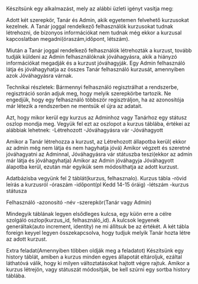 Készítsünk egy alkalmazást, mely az alábbi üzleti igényt vasítja meg:

Adott két szerepkör, Tanár és Admin, akik egyetemen felvehető kurzusokat kezelnek.
A Tanár joggal rendelkező felhasználók kurzusokat tudnak létrehozni, de
bizonyos információkat nem tudnak még ekkor a kurzusal kapcoslatban megadni(óraszám,időpont, létszám).

Miután a Tanár joggal rendelkező felhasználók létrehozták a kurzust, tovább tudják küldeni
az Admin felhasználóknak jóváhagyásra, akik a hiányzó információkat megadják és a kurzust jóváhagyják.
Egy Admin felhasználó látja és jóváhagyhatja az összes Tanár felhasználó kurzusát, amennyiben azok Jóváhagyásra várnak.

Technikai részletek:
Bármennyi felhasználó regisztrálhat a rendszerbe, regisztráció során adjuk meg, hogy melyik szerepkörbe tartozik.
Ne engedjük, hogy egy felhasználó többször regisztráljon, ha az azonosítója már létezik a rendszerben
ne mentsük el újra az adatait.

Azt, hogy mikor kerül egy kurzus az Adminhoz vagy Tanárhoz egy státusz oszlop mondja meg.
Vegyük  fel ezt az oszlopot a kurzus táblába, értékei az alábbiak lehetnek:
-Létrehozott
-Jóváhagyásra vár
-Jóváhagyott

Amikor a Tanár létrehozza a kurzust, az Létrehozott állapotba kerül( ekkor az admin még nem látja és nem hagyhatja jóvá) 
Amikor végzett és szeretné jóváhagyatni az Adminnal, Jóváhagyásra vár státuszba teszi(ekkor az admin már látja és jóváhagyhatja) 
Amikor az Admin jóváhagyja Jóváhagyott álapotba kerül, ezután már egyikük sem módosíthatja az adott kurzust.

Adatbázisba vegyünk fel 2 táblát(kurzus, felhasznalo).
Kurzus tábla
-rövid leírás a kurzusról
-óraszám
-időpont(pl Kedd 14-15 óráig)
-létszám
-kurzus státusza

Felhasználó
-azonositó
-név
-szerepkör(Tanár vagy Admin)

Mindegyik táblának legyen elsődleges kulcsa, egy küön erre a célre szolgáló oszlop(kurzus_id, felhasználó_id).
A kulcsok legyenek generáltak(auto increment, identity) ne mi állítsuk be az értékét.
A két tábla foreign keyyel legyen összekapcsolva, hogy tudjuk melyik Tanár hozta létre az adott kurzust.

Extra feladat(Amennyiben többen oldják meg a feladatot)
Készítsünk egy history táblát, amiben a kurzus minden egyes állapotát eltároljuk, ezáltal láthatóvá
válik, hogy ki milyen változtatásokat hajtott végre rajtuk. Amikor a kurzus létrejön, vagy státuszát
módosítják, be kell szúrni egy sortba history táblába.
